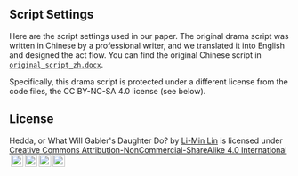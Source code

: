 ## Script Settings
Here are the script settings used in our paper. The original drama script was written in Chinese by a professional writer, and we translated it into English and designed the act flow. You can find the original Chinese script in [`original_script_zh.docx`](original_script_zh.docx).

Specifically, this drama script is protected under a different license from the code files, the CC BY-NC-SA 4.0 license (see below).

## License

 <p xmlns:cc="http://creativecommons.org/ns#" xmlns:dct="http://purl.org/dc/terms/"><span property="dct:title">Hedda, or What Will Gabler's Daughter Do?</span> by <a rel="cc:attributionURL dct:creator" property="cc:attributionName" href="https://smd.sjtu.edu.cn/teacher/detail/id/189">Li-Min Lin</a> is licensed under <a href="https://creativecommons.org/licenses/by-nc-sa/4.0/?ref=chooser-v1" target="_blank" rel="license noopener noreferrer" style="display:inline-block;">Creative Commons Attribution-NonCommercial-ShareAlike 4.0 International<img style="height:22px!important;margin-left:3px;vertical-align:text-bottom;" src="https://mirrors.creativecommons.org/presskit/icons/cc.svg?ref=chooser-v1" alt=""><img style="height:22px!important;margin-left:3px;vertical-align:text-bottom;" src="https://mirrors.creativecommons.org/presskit/icons/by.svg?ref=chooser-v1" alt=""><img style="height:22px!important;margin-left:3px;vertical-align:text-bottom;" src="https://mirrors.creativecommons.org/presskit/icons/nc.svg?ref=chooser-v1" alt=""><img style="height:22px!important;margin-left:3px;vertical-align:text-bottom;" src="https://mirrors.creativecommons.org/presskit/icons/sa.svg?ref=chooser-v1" alt=""></a></p> 

